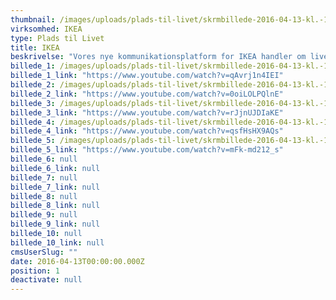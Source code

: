 ```yaml
---
thumbnail: /images/uploads/plads-til-livet/skrmbillede-2016-04-13-kl.-16.46.33.png
virksomhed: IKEA
type: Plads til Livet
title: IKEA
beskrivelse: "Vores nye kommunikationsplatform for IKEA handler om livet. Ikke det fejlfrie, men det ægte. Det liv, der leves i al sin perfekte uperfekthed. Der hvor opvasken ikke altid er taget, og hvor det godt kan rode lidt en gang imellem. For med IKEA er der plads til flere, plads til forandring, plads til stort og småt. Og plads til livet. "
billede_1: /images/uploads/plads-til-livet/skrmbillede-2016-04-13-kl.-15.58.18.png
billede_1_link: "https://www.youtube.com/watch?v=qAvrj1n4IEI"
billede_2: /images/uploads/plads-til-livet/skrmbillede-2016-04-13-kl.-16.40.48.png
billede_2_link: "https://www.youtube.com/watch?v=0oiLOLPQlnE"
billede_3: /images/uploads/plads-til-livet/skrmbillede-2016-04-13-kl.-15.59.02.png
billede_3_link: "https://www.youtube.com/watch?v=rJjnUJDIaKE"
billede_4: /images/uploads/plads-til-livet/skrmbillede-2016-04-13-kl.-15.59.44.png
billede_4_link: "https://www.youtube.com/watch?v=qsfHsHX9AQs"
billede_5: /images/uploads/plads-til-livet/skrmbillede-2016-04-13-kl.-16.00.17.png
billede_5_link: "https://www.youtube.com/watch?v=mFk-md212_s"
billede_6: null
billede_6_link: null
billede_7: null
billede_7_link: null
billede_8: null
billede_8_link: null
billede_9: null
billede_9_link: null
billede_10: null
billede_10_link: null
cmsUserSlug: ""
date: 2016-04-13T00:00:00.000Z
position: 1
deactivate: null
---
```


